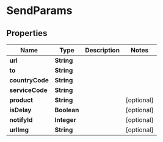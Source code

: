

# SendParams


## Properties

| Name | Type | Description | Notes |
|------------ | ------------- | ------------- | -------------|
|**url** | **String** |  |  |
|**to** | **String** |  |  |
|**countryCode** | **String** |  |  |
|**serviceCode** | **String** |  |  |
|**product** | **String** |  |  [optional] |
|**isDelay** | **Boolean** |  |  [optional] |
|**notifyId** | **Integer** |  |  [optional] |
|**urlImg** | **String** |  |  [optional] |



